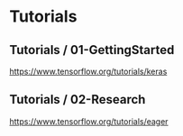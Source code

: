 # Tutorials

## Tutorials / 01-GettingStarted

https://www.tensorflow.org/tutorials/keras

## Tutorials / 02-Research

https://www.tensorflow.org/tutorials/eager